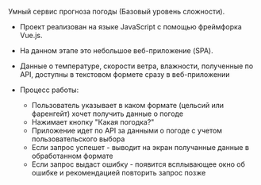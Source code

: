 Умный сервис прогноза погоды (Базовый уровень сложности).

- Проект реализован на языке JavaScript с помощью фреймфорка Vue.js.

- На данном этапе это небольшое веб-приложение (SPA).

- Данные о температуре, скорости ветра, влажности, полученные по API, доступны в текстовом формете сразу в веб-приложении

- Процесс работы:
    * Пользователь указывает в каком формате (цельсий или фаренгейт) хочет получить данные о погоде
    * Нажимает кнопку "Какая погодка?"
    * Приложение идет по API за данными о погоде с учетом пользовательского выбора
    * Если запрос успешет - выводит на экран получанные данные в обработанном формате
    * Если запрос выдаст ошибку - появится всплывающее окно об ошибке и рекомендацией повторить запрос позже


